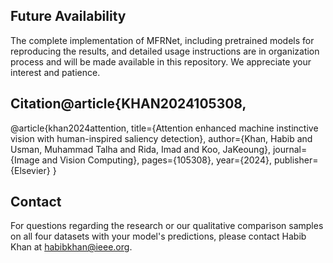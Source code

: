## Future Availability
The complete implementation of MFRNet, including pretrained models for reproducing the results, and detailed usage instructions are in organization process and will be made available in this repository. We appreciate your interest and patience.
## Citation@article{KHAN2024105308,
@article{khan2024attention,
  title={Attention enhanced machine instinctive vision with human-inspired saliency detection},
  author={Khan, Habib and Usman, Muhammad Talha and Rida, Imad and Koo, JaKeoung},
  journal={Image and Vision Computing},
  pages={105308},
  year={2024},
  publisher={Elsevier}
}
## Contact
For questions regarding the research or our qualitative comparison samples on all four datasets with your model's predictions, please contact Habib Khan at habibkhan@ieee.org.

